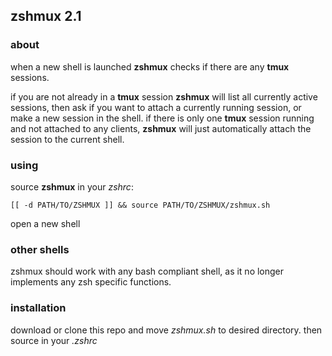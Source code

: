 ## zshmux 2.1

### about

when a new shell is launched **zshmux** checks if there are any **tmux** sessions.

if you are not already in a **tmux** session **zshmux** will list all currently active sessions,
then ask if you want to attach a currently running session, or make a new session in the shell.
if there is only one **tmux** session running and not attached to any clients, **zshmux**
will just automatically attach the session to the current shell.

### using

source **zshmux** in your *zshrc*:

    [[ -d PATH/TO/ZSHMUX ]] && source PATH/TO/ZSHMUX/zshmux.sh

open a new shell

### other shells

zshmux should work with any bash compliant shell, as it no longer implements any zsh specific functions.

### installation

download or clone this repo and move *zshmux.sh* to desired directory.
then source in your *.zshrc*
